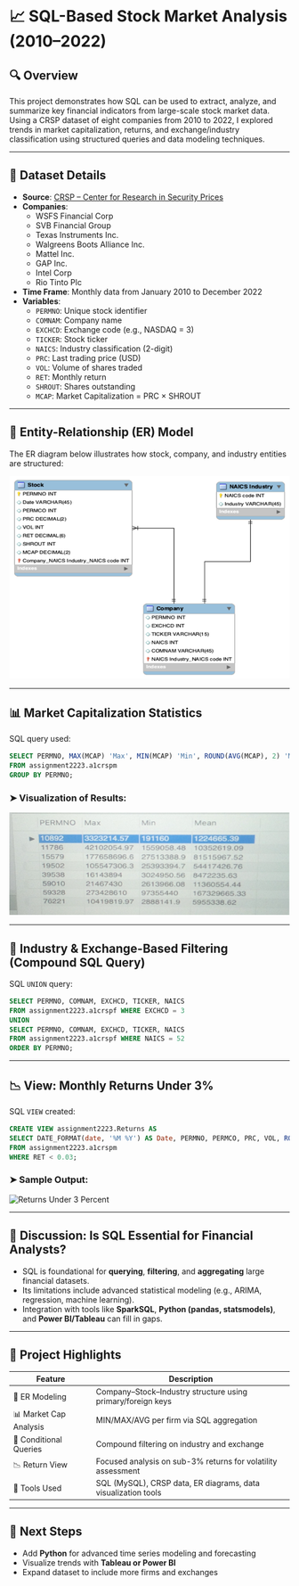 
# 📈 SQL-Based Stock Market Analysis (2010–2022)

## 🔍 Overview  
This project demonstrates how SQL can be used to extract, analyze, and summarize key financial indicators from large-scale stock market data. Using a CRSP dataset of eight companies from 2010 to 2022, I explored trends in market capitalization, returns, and exchange/industry classification using structured queries and data modeling techniques.

---

## 📁 Dataset Details

- **Source**: [CRSP – Center for Research in Security Prices](https://www.crsp.org/)
- **Companies**:  
  - WSFS Financial Corp  
  - SVB Financial Group  
  - Texas Instruments Inc.  
  - Walgreens Boots Alliance Inc.  
  - Mattel Inc.  
  - GAP Inc.  
  - Intel Corp  
  - Rio Tinto Plc
- **Time Frame**: Monthly data from January 2010 to December 2022  
- **Variables**:
  - `PERMNO`: Unique stock identifier
  - `COMNAM`: Company name
  - `EXCHCD`: Exchange code (e.g., NASDAQ = 3)
  - `TICKER`: Stock ticker
  - `NAICS`: Industry classification (2-digit)
  - `PRC`: Last trading price (USD)
  - `VOL`: Volume of shares traded
  - `RET`: Monthly return
  - `SHROUT`: Shares outstanding
  - `MCAP`: Market Capitalization = PRC × SHROUT

---

## 🧠 Entity-Relationship (ER) Model

The ER diagram below illustrates how stock, company, and industry entities are structured:

![ER Diagram](ER-model.png)

---

## 📊 Market Capitalization Statistics

SQL query used:
```sql
SELECT PERMNO, MAX(MCAP) 'Max', MIN(MCAP) 'Min', ROUND(AVG(MCAP), 2) 'Mean'
FROM assignment2223.a1crspm
GROUP BY PERMNO;
```

### ➤ Visualization of Results:
![Market Cap Statistics](market-cap.png)

---

## 🧾 Industry & Exchange-Based Filtering (Compound SQL Query)

SQL `UNION` query:
```sql
SELECT PERMNO, COMNAM, EXCHCD, TICKER, NAICS 
FROM assignment2223.a1crspf WHERE EXCHCD = 3
UNION 
SELECT PERMNO, COMNAM, EXCHCD, TICKER, NAICS
FROM assignment2223.a1crspf WHERE NAICS = 52
ORDER BY PERMNO;
```

---

## 📉 View: Monthly Returns Under 3%

SQL `VIEW` created:
```sql
CREATE VIEW assignment2223.Returns AS
SELECT DATE_FORMAT(date, '%M %Y') AS Date, PERMNO, PERMCO, PRC, VOL, ROUND(RET, 4) AS RET, SHROUT, MCAP
FROM assignment2223.a1crspm
WHERE RET < 0.03;
```

### ➤ Sample Output:
![Returns Under 3 Percent](returns_under_3.png)

---

## 💬 Discussion: Is SQL Essential for Financial Analysts?

- SQL is foundational for **querying**, **filtering**, and **aggregating** large financial datasets.
- Its limitations include advanced statistical modeling (e.g., ARIMA, regression, machine learning).
- Integration with tools like **SparkSQL**, **Python (pandas, statsmodels)**, and **Power BI/Tableau** can fill in gaps.

---

## 🚀 Project Highlights

| Feature                        | Description |
|-------------------------------|-------------|
| 🧠 ER Modeling                | Company–Stock–Industry structure using primary/foreign keys |
| 📊 Market Cap Analysis        | MIN/MAX/AVG per firm via SQL aggregation |
| 🧾 Conditional Queries        | Compound filtering on industry and exchange |
| 📉 Return View                | Focused analysis on sub-3% returns for volatility assessment |
| 🔧 Tools Used                 | SQL (MySQL), CRSP data, ER diagrams, data visualization tools |

---

## 📌 Next Steps

- Add **Python** for advanced time series modeling and forecasting
- Visualize trends with **Tableau or Power BI**
- Expand dataset to include more firms and exchanges
